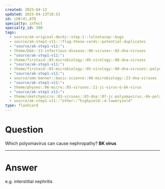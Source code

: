 ```yaml
---
created: 2025-04-13
updated: 2025-04-13T10:53
id: cO8!d|,ATQ
specialty: infect
specialty_id: 380
tags:
  - source/ak-original-decks::step-1::lolnotacop::bugs
  - source/ak-step1-v11::!flag-these-cards::potential-duplicates
  - "source/ak-step1-v11:": 
  - theme/b&b::13-infectious-disease::06-viruses::02-dna-viruses
  - "source/ak-step1-v11:": 
  - theme/firstaid::03-microbiology::05-virology::08-dna-viruses
  - "source/ak-step1-v11:": 
  - theme/firstaid::03-microbiology::05-virology::08-dna-viruses::polyomavirus
  - "source/ak-step1-v11:": 
  - source/ome-banner::basic-science::08-microbiology::23-dna-viruses
  - "source/ak-step1-v11:": 
  - theme/physeo::06-micro::05-viruses::11-jc-virus-&-bk-virus
  - "source/ak-step1-v11:": 
  - theme/sketchymicro::03-viruses::03-dna::07-jc-polyomavirus,-bk-polyomavirus-(polyomaviridae)
  - source/ak-step1-v11::^other::^highyield::4-loweryield"
type: flashcard
---
```


# Question
Which polyomavirus can cause nephropathy?   **BK virus**

---

# Answer
e.g. interstitial nephritis